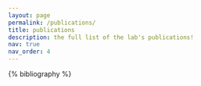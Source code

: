 ```yaml
---
layout: page
permalink: /publications/
title: publications
description: the full list of the lab's publications!
nav: true
nav_order: 4
---
```


<!-- _pages/publications.md -->
<div class="publications">

{% bibliography %}

</div>